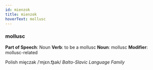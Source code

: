 ```yaml
---
id: mienzok
title: mienzok
hoverText: mollusc
---
```


### mollusc

**Part of Speech**: Noun
**Verb**: to be a mollusc
**Noun**: mollusc
**Modifier**: mollusc-related

Polish mięczak /ˈmjɛn.t͡ʂak/
*Balto-Slavic Language Family*
